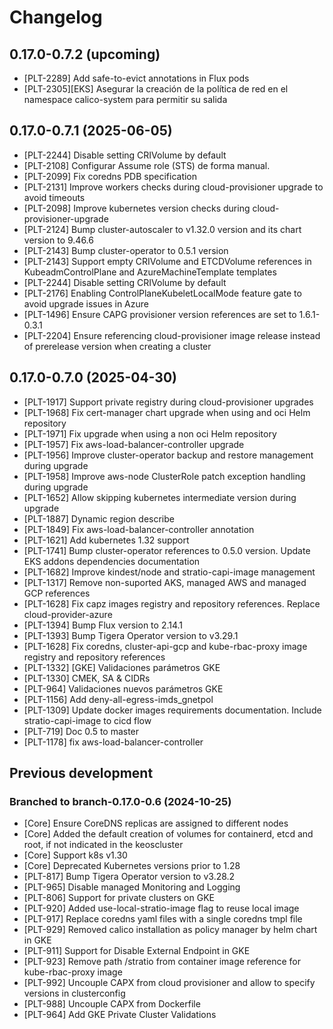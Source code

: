 # Changelog

## 0.17.0-0.7.2 (upcoming)

* [PLT-2289] Add safe-to-evict annotations in Flux pods
* [PLT-2305][EKS] Asegurar la creación de la política de red en el namespace calico-system para permitir su salida

## 0.17.0-0.7.1 (2025-06-05)

* [PLT-2244] Disable setting CRIVolume by default
* [PLT-2108] Configurar Assume role (STS) de forma manual.
* [PLT-2099] Fix coredns PDB specification
* [PLT-2131] Improve workers checks during cloud-provisioner upgrade to avoid timeouts
* [PLT-2098] Improve kubernetes version checks during cloud-provisioner-upgrade
* [PLT-2124] Bump cluster-autoscaler to v1.32.0 version and its chart version to 9.46.6
* [PLT-2143] Bump cluster-operator to 0.5.1 version
* [PLT-2143] Support empty CRIVolume and ETCDVolume references in KubeadmControlPlane and AzureMachineTemplate templates
* [PLT-2244] Disable setting CRIVolume by default
* [PLT-2176] Enabling ControlPlaneKubeletLocalMode feature gate to avoid upgrade issues in Azure
* [PLT-1496] Ensure CAPG provisioner version references are set to 1.6.1-0.3.1
* [PLT-2204] Ensure referencing cloud-provisioner image release instead of prerelease version when creating a cluster

## 0.17.0-0.7.0 (2025-04-30)

* [PLT-1917] Support private registry during cloud-provisioner upgrades
* [PLT-1968] Fix cert-manager chart upgrade when using and oci Helm repository
* [PLT-1971] Fix upgrade when using a non oci Helm repository
* [PLT-1957] Fix aws-load-balancer-controller upgrade
* [PLT-1956] Improve cluster-operator backup and restore management during upgrade
* [PLT-1958] Improve aws-node ClusterRole patch exception handling during upgrade
* [PLT-1652] Allow skipping kubernetes intermediate version during upgrade
* [PLT-1887] Dynamic region describe
* [PLT-1849] Fix aws-load-balancer-controller annotation
* [PLT-1621] Add kubernetes 1.32 support
* [PLT-1741] Bump cluster-operator references to 0.5.0 version. Update EKS addons dependencies documentation
* [PLT-1682] Improve kindest/node and stratio-capi-image management
* [PLT-1317] Remove non-suported AKS, managed AWS and managed GCP references
* [PLT-1628] Fix capz images registry and repository references. Replace cloud-provider-azure
* [PLT-1394] Bump Flux version to 2.14.1
* [PLT-1393] Bump Tigera Operator version to v3.29.1
* [PLT-1628] Fix coredns, cluster-api-gcp and kube-rbac-proxy image registry and repository references
* [PLT-1332] [GKE] Validaciones parámetros GKE
* [PLT-1330] CMEK, SA & CIDRs
* [PLT-964] Validaciones nuevos parámetros GKE
* [PLT-1156] Add deny-all-egress-imds_gnetpol
* [PLT-1309] Update docker images requirements documentation. Include stratio-capi-image to cicd flow
* [PLT-719] Doc 0.5 to master
* [PLT-1178] fix aws-load-balancer-controller


## Previous development

### Branched to branch-0.17.0-0.6 (2024-10-25)

* [Core] Ensure CoreDNS replicas are assigned to different nodes
* [Core] Added the default creation of volumes for containerd, etcd and root, if not indicated in the keoscluster
* [Core] Support k8s v1.30
* [Core] Deprecated Kubernetes versions prior to 1.28
* [PLT-817] Bump Tigera Operator version to v3.28.2
* [PLT-965] Disable managed Monitoring and Logging
* [PLT-806] Support for private clusters on GKE
* [PLT-920] Added use-local-stratio-image flag to reuse local image
* [PLT-917] Replace coredns yaml files with a single coredns tmpl file
* [PLT-929] Removed calico installation as policy manager by helm chart in GKE
* [PLT-911] Support for Disable External Endpoint in GKE
* [PLT-923] Remove path /stratio from container image reference for kube-rbac-proxy image
* [PLT-992] Uncouple CAPX from cloud provisioner and allow to specify versions in clusterconfig 
* [PLT-988] Uncouple CAPX from Dockerfile
* [PLT-964] Add GKE Private Cluster Validations



